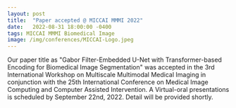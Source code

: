 ```yaml
---
layout: post
title:  "Paper accepted @ MICCAI MMMI 2022"
date:   2022-08-31 18:00:00 -0400
tags: MICCAI MMMI Biomedical Image
image: /img/conferences/MICCAI-Logo.jpeg
---
```

Our paper title as "Gabor Filter-Embedded U-Net with Transformer-based Encoding for Biomedical Image Segmentation" was accepted in the 3rd International Workshop on Multiscale Multimodal Medical Imaging
in conjunction with the 25th International Conference on Medical Image Computing and Computer Assisted Intervention. A Virtual-oral presentations is scheduled
by September 22nd, 2022. Detail will be provided shortly.
